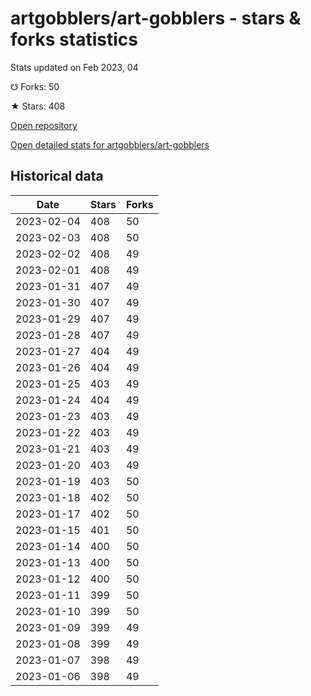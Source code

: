 # artgobblers/art-gobblers - stars & forks statistics

Stats updated on Feb 2023, 04

☋ Forks: 50

★ Stars: 408

[Open repository](https://github.com/artgobblers/art-gobblers)

[Open detailed stats for artgobblers/art-gobblers](https://reviewgithub.com/rep/artgobblers/art-gobblers)

## Historical data
| Date | Stars | Forks |
|------|-------|-------|
| 2023-02-04 | 408 | 50 | 
| 2023-02-03 | 408 | 50 | 
| 2023-02-02 | 408 | 49 | 
| 2023-02-01 | 408 | 49 | 
| 2023-01-31 | 407 | 49 | 
| 2023-01-30 | 407 | 49 | 
| 2023-01-29 | 407 | 49 | 
| 2023-01-28 | 407 | 49 | 
| 2023-01-27 | 404 | 49 | 
| 2023-01-26 | 404 | 49 | 
| 2023-01-25 | 403 | 49 | 
| 2023-01-24 | 404 | 49 | 
| 2023-01-23 | 403 | 49 | 
| 2023-01-22 | 403 | 49 | 
| 2023-01-21 | 403 | 49 | 
| 2023-01-20 | 403 | 49 | 
| 2023-01-19 | 403 | 50 | 
| 2023-01-18 | 402 | 50 | 
| 2023-01-17 | 402 | 50 | 
| 2023-01-15 | 401 | 50 | 
| 2023-01-14 | 400 | 50 | 
| 2023-01-13 | 400 | 50 | 
| 2023-01-12 | 400 | 50 | 
| 2023-01-11 | 399 | 50 | 
| 2023-01-10 | 399 | 50 | 
| 2023-01-09 | 399 | 49 | 
| 2023-01-08 | 399 | 49 | 
| 2023-01-07 | 398 | 49 | 
| 2023-01-06 | 398 | 49 | 

